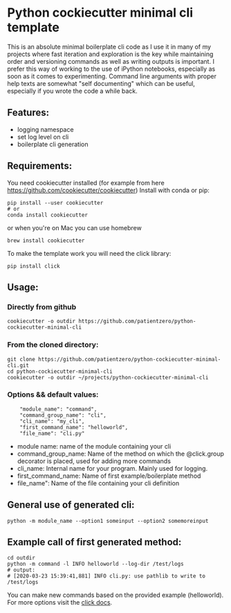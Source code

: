 # Python cockiecutter minimal cli template

This is an absolute minimal boilerplate cli code as I use it in many of my projects
where fast iteration and exploration is the key while maintaining order and versioning commands
as well as writing outputs is important.
I prefer this way of working to the use of iPython notebooks, especially as soon as it comes
to experimenting.
Command line arguments with proper help texts are somewhat "self documenting" which can be useful, especially if you wrote
the code a while back.
## Features:
* logging namespace
* set log level on cli
* boilerplate cli generation
## Requirements:

You need cookiecutter installed (for example from here https://github.com/cookiecutter/cookiecutter)
Install with conda or pip:
```
pip install --user cookiecutter
# or
conda install cookiecutter
```
or when you're on Mac you can use homebrew
```
brew install cookiecutter
```

To make the template work you will need the click library:
```
pip install click
```


## Usage:

### **Directly from github**
```
cookiecutter -o outdir https://github.com/patientzero/python-cockiecutter-minimal-cli
```
### **From the cloned directory:**
```
git clone https://github.com/patientzero/python-cockiecutter-minimal-cli.git
cd python-cockiecutter-minimal-cli
cookiecutter -o outdir ~/projects/python-cockiecutter-minimal-cli

```
### **Options && default values**:
```
    "module_name": "command",
    "command_group_name": "cli",
    "cli_name": "my_cli",
    "first_command_name": "helloworld",
    "file_name": "cli.py"
```
* module name: name of the module containing your cli
* command_group_name: Name of the method on which the @click.group decorator is placed, used for adding more commands
* cli_name: Internal name for your program. Mainly used for logging.
* first_command_name: Name of first example/boilerplate method
* file_name": Name of the file containing your cli definition

## General use of generated cli:
```
python -m module_name --option1 someinput --option2 somemoreinput
```
## Example call of first generated method:
```
cd outdir
python -m command -l INFO helloworld --log-dir /test/logs
# output:
# [2020-03-23 15:39:41,881] INFO cli.py: use pathlib to write to /test/logs
```

You can make new commands based on the provided example (helloworld).
For more options visit the [click docs](https://click.palletsprojects.com/en/7.x/).